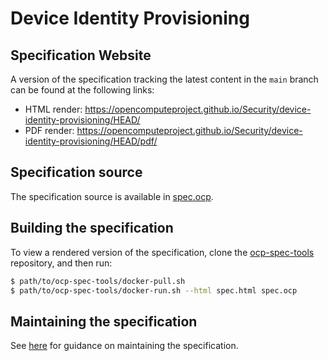 # Device Identity Provisioning

## Specification Website

A version of the specification tracking the latest content in the `main` branch can be found at the following links:

- HTML render: https://opencomputeproject.github.io/Security/device-identity-provisioning/HEAD/
- PDF render: https://opencomputeproject.github.io/Security/device-identity-provisioning/HEAD/pdf/

## Specification source

The specification source is available in [spec.ocp](./spec.ocp).

## Building the specification

To view a rendered version of the specification, clone the [ocp-spec-tools](https://github.com/opencomputeproject/ocp-spec-tools) repository, and then run:

```sh
$ path/to/ocp-spec-tools/docker-pull.sh
$ path/to/ocp-spec-tools/docker-run.sh --html spec.html spec.ocp
```

## Maintaining the specification

See [here](https://github.com/opencomputeproject/ocp-spec-tools/blob/main/README.md#tips-and-tricks) for guidance on maintaining the specification.
